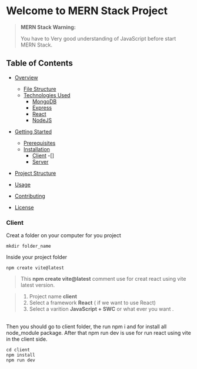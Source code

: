 # Welcome to MERN Stack Project

> **MERN Stack Warning:**
>
> You have to Very good understanding of JavaScript before start MERN Stack.

## Table of Contents

- [Overview](#overview)

  - [File Structure](#file-structure)
  - [Technologies Used](./technologiesUsed.md)
    - [MongoDB](#mongodb)
    - [Express](#express)
    - [React](#react)
    - [NodeJS](#nodejs)

- [Getting Started](#getting-started)
  - [Prerequisites](./README.md/#prerequisites)
  - [Installation](./installation.md)
    - [Client](#client)
      -[]
    - [Server](server)
- [Project Structure](#project-structure)
- [Usage](#usage)
- [Contributing](#contributing)
- [License](#license)

### Client

Creat a folder on your computer for you project

```
mkdir folder_name
```

Inside your project folder

```
npm create vite@latest
```

> This **npm create vite@latest** comment use for creat react using vite latest version.

> 1. Project name **client**
> 2. Select a framework **React** ( if we want to use React)
> 3. Select a varition **JavaScript + SWC** or what ever you want .

<br>
Then you should go to client folder, the run npm i and for install all node_module package. After that npm run dev is use for run react using vite in the client side.

<br>

```
cd client
npm install
npm run dev
```
